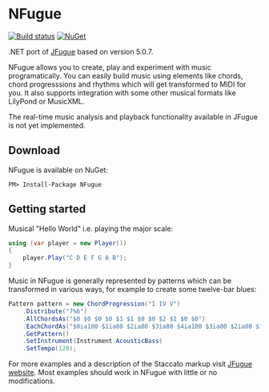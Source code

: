 # NFugue

[![Build status](https://ci.appveyor.com/api/projects/status/u25hrsi0a1d9jecd?svg=true)](https://ci.appveyor.com/project/mchudy/nfugue)
[![NuGet](https://img.shields.io/nuget/v/NFugue.svg?maxAge=60)](https://www.nuget.org/packages/NFugue/)

.NET port of [JFugue](http://jfugue.org) based on version 5.0.7.

NFugue allows you to create, play and experiment with music programatically. You can easily build music using 
elements like chords, chord progresssions and rhythms which will get transformed to MIDI for you. It also supports 
integration with some other musical formats like LilyPond or MusicXML.

The real-time music analysis and playback functionality available in JFugue is not yet implemented. 

## Download
NFugue is available on NuGet:
```
PM> Install-Package NFugue
```

## Getting started
Musical "Hello World" i.e. playing the major scale:
```csharp
using (var player = new Player())
{
    player.Play("C D E F G A B");
}
```
Music in NFugue is generally represented by patterns which can be transformed in various ways, 
for example to create some twelve-bar blues:
```csharp
Pattern pattern = new ChordProgression("I IV V")
    .Distribute("7%6")
    .AllChordsAs("$0 $0 $0 $0 $1 $1 $0 $0 $2 $1 $0 $0")
    .EachChordAs("$0ia100 $1ia80 $2ia80 $3ia80 $4ia100 $3ia80 $2ia80 $1ia80")
    .GetPattern()
    .SetInstrument(Instrument.AcousticBass)
    .SetTempo(120);
```
For more examples and a description of the Staccato markup visit [JFugue website](http://jfugue.org/). Most examples should work in NFugue with little or no modifications.
